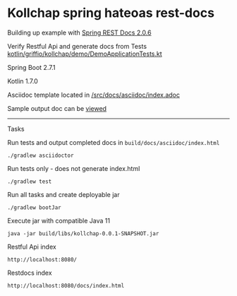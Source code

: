 # Kollchap spring hateoas rest-docs

Building up example with [Spring REST Docs 2.0.6](https://github.com/spring-projects/spring-restdocs)

Verify Restful Api and generate docs from Tests [kotlin/griffio/kollchap/demo/DemoApplicationTests.kt](https://github.com/griffio/spring-restdocs-hateoas/blob/master/src/test/kotlin/griffio/kollchap/demo/DemoApplicationTests.kt)

Spring Boot 2.7.1

Kotlin 1.7.0

Asciidoc template located in [/src/docs/asciidoc/index.adoc](https://github.com/griffio/spring-restdocs-hateoas/blob/master/src/docs/asciidoc/index.adoc)

Sample output doc can be [viewed](sample-doc/index.html) 

---

Tasks

Run tests and output completed docs in `build/docs/asciidoc/index.html`
~~~
./gradlew asciidoctor
~~~

Run tests only - does not generate index.html
~~~
./gradlew test
~~~

Run all tasks and create deployable jar
~~~
./gradlew bootJar
~~~

Execute jar with compatible Java 11
~~~
java -jar build/libs/kollchap-0.0.1-SNAPSHOT.jar
~~~

Restful Api index
~~~
http://localhost:8080/
~~~

Restdocs index
~~~
http://localhost:8080/docs/index.html
~~~

